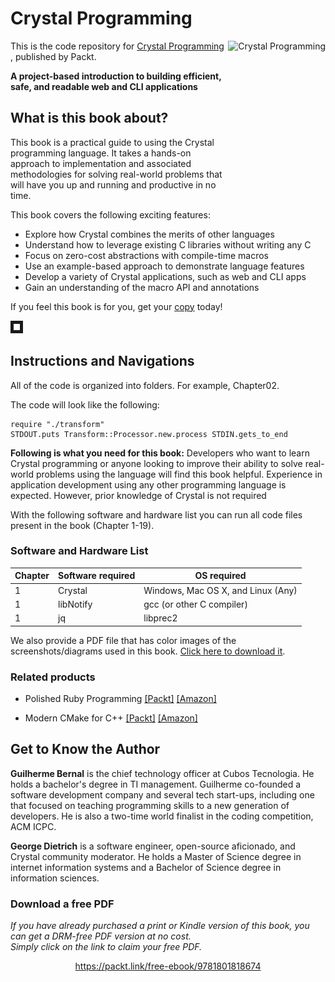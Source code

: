 


# Crystal Programming 

<a href="https://www.packtpub.com/product/crystal-programming/9781801818674?utm_source=github&utm_medium=repository&utm_campaign="><img src="https://static.packt-cdn.com/products/9781801818674/cover/smaller" alt="Crystal Programming " height="256px" align="right"></a>

This is the code repository for [Crystal Programming ](https://www.packtpub.com/product/crystal-programming/9781801818674?utm_source=github&utm_medium=repository&utm_campaign=), published by Packt.

**A project-based introduction to building efficient, safe, and readable web and CLI applications**

## What is this book about?
This book is a practical guide to using the Crystal programming language. It takes a hands-on approach to implementation and associated methodologies for solving real-world problems that will have you up and running and productive in no time.

This book covers the following exciting features:
* Explore how Crystal combines the merits of other languages
* Understand how to leverage existing C libraries without writing any C
* Focus on zero-cost abstractions with compile-time macros
* Use an example-based approach to demonstrate language features
* Develop a variety of Crystal applications, such as web and CLI apps
* Gain an understanding of the macro API and annotations

If you feel this book is for you, get your [copy](https://www.amazon.com/dp/1801818673) today!

<a href="https://www.packtpub.com/?utm_source=github&utm_medium=banner&utm_campaign=GitHubBanner"><img src="https://raw.githubusercontent.com/PacktPublishing/GitHub/master/GitHub.png" 
alt="https://www.packtpub.com/" border="5" /></a>

## Instructions and Navigations
All of the code is organized into folders. For example, Chapter02.

The code will look like the following:
```
require "./transform"
STDOUT.puts Transform::Processor.new.process STDIN.gets_to_end
```

**Following is what you need for this book:**
Developers who want to learn Crystal programming or anyone looking to improve their ability to solve real-world problems using the language will find this book helpful. Experience in application development using any other programming language is expected. However, prior knowledge of Crystal is not required

With the following software and hardware list you can run all code files present in the book (Chapter 1-19).
### Software and Hardware List
| Chapter | Software required | OS required |
| -------- | ------------------------------------ | ----------------------------------- |
| 1 | Crystal | Windows, Mac OS X, and Linux (Any) |
| 1 | libNotify | gcc (or other C compiler) |
| 1 | jq | libprec2 |


We also provide a PDF file that has color images of the screenshots/diagrams used in this book. [Click here to download it](https://static.packt-cdn.com/downloads/9781801818674_ColorImages.pdf).

### Related products
* Polished Ruby Programming  [[Packt]](https://www.packtpub.com/product/polished-ruby-programming/9781801072724?utm_source=github&utm_medium=repository&utm_campaign=) [[Amazon]](https://www.amazon.com/dp/1801072728)

* Modern CMake for C++  [[Packt]](https://www.packtpub.com/product/modern-cmake-for-c/9781801070058?utm_source=github&utm_medium=repository&utm_campaign=) [[Amazon]](https://www.amazon.com/dp/1801070059)



## Get to Know the Author
**Guilherme Bernal**
is the chief technology officer at Cubos Tecnologia. He holds a bachelor's degree in TI management. Guilherme co-founded a software development company and several tech start-ups, including one that focused on teaching programming skills to a new generation of developers. He is also a two-time world finalist in the coding competition, ACM ICPC.

**George Dietrich**
is a software engineer, open-source aficionado, and Crystal community moderator. He holds a Master of Science degree in internet information systems and a Bachelor of Science degree in information sciences.





### Download a free PDF

 <i>If you have already purchased a print or Kindle version of this book, you can get a DRM-free PDF version at no cost.<br>Simply click on the link to claim your free PDF.</i>
<p align="center"> <a href="https://packt.link/free-ebook/9781801818674">https://packt.link/free-ebook/9781801818674 </a> </p>
